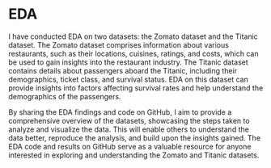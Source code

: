 # EDA
I have conducted EDA on two datasets: the Zomato dataset and the Titanic dataset. The Zomato dataset comprises information about various restaurants, such as their locations, cuisines, ratings, and costs, which can be used to gain insights into the restaurant industry. The Titanic dataset contains details about passengers aboard the Titanic, including their demographics, ticket class, and survival status. EDA on this dataset can provide insights into factors affecting survival rates and help understand the demographics of the passengers.

By sharing the EDA findings and code on GitHub, I aim to provide a comprehensive overview of the datasets, showcasing the steps taken to analyze and visualize the data. This will enable others to understand the data better, reproduce the analysis, and build upon the insights gained. The EDA code and results on GitHub serve as a valuable resource for anyone interested in exploring and understanding the Zomato and Titanic datasets.
